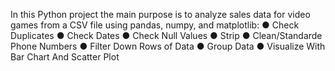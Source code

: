 In this Python project the main purpose is to analyze sales data for video games from a CSV file using pandas, numpy, and matplotlib: 
● Check Duplicates
● Check Dates
● Check Null Values
● Strip 
● Clean/Standarde Phone Numbers
● Filter Down Rows of Data
● Group Data
● Visualize With Bar Chart And Scatter Plot
